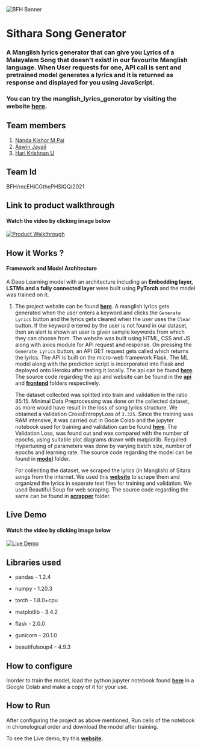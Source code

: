![BFH Banner](https://trello-attachments.s3.amazonaws.com/542e9c6316504d5797afbfb9/542e9c6316504d5797afbfc1/39dee8d993841943b5723510ce663233/Frame_19.png)

# Sithara Song Generator 

### A Manglish lyrics generator that can give you Lyrics of a Malayalam Song that doesn't exist! in our favourite Manglish language. When User requests for one, API call is sent and pretrained model generates a lyrics and it is returned as response and displayed for you using JavaScript. 

### You can try the manglish_lyrics_generator by visiting the website **[here](https://nandakishormpai.co/manglish_lyrics_generator/).**

## Team members
1. [Nanda Kishor M Pai](https://github.com/nandakishormpai2001)
2. [Aswin Jayaji](https://github.com/aswinjayaji)
3. [Hari Krishnan U](https://github.com/Harikrishnan6336)


## Team Id

BFH/recEHiCGthePHSlQQ/2021

## Link to product walkthrough

#### Watch the video by clicking image below
<a href="https://drive.google.com/file/d/1cteVX54vOSFa_IBLUTDD8D-Gv_Gbrxrs/view?usp=sharing"   title="Product Walkthrough" target="_blank" ><img src="https://github.com/nandakishormpai2001/manglish_lyrics_generator/blob/frontend/images/walk.jpg" alt="Product Walkthrough" /></a>
<!-- {% gdrive %} https://drive.google.com/file/d/1yuChJ6B_Xx4VtguGs3tod4iI556RzEOZ/view?usp=sharing {% gdrive %} -->

## How it Works ?

#### Framework and Model Architecture
 A Deep Learning model with an architecture including an **Embedding layer, LSTMs and a fully connected layer** were built using **PyTorch** and the model was trained on it.

1. The project website can be found **[here](https://nandakishormpai.co/manglish_lyrics_generator/)**. A manglish lyrics gets generated when the user enters a keyword and clicks the `Generate Lyrics` button and the lyrics gets cleared when the user uses the `Clear` button. If the keyword entered by the user is not found in our dataset, then an alert is shown an user is given sample keywords from which they can choose from. The website was built using HTML, CSS and JS along with axios module for API request and response. On pressing the `Generate Lyrics` button, an API GET request gets called which returns the lyrics. The API is built on the micro-web framework Flask. The ML model along with the prediction script is incorporated into Flask and deployed onto Heroku after testing it locally. The api can be found **[here](https://manglish-lyrics-generator.herokuapp.com/.)**. The source code regarding the api and website can be found in the **[api](https://github.com/nandakishormpai2001/manglish_lyrics_generator/tree/main/api)** and **[frontend](https://github.com/nandakishormpai2001/manglish_lyrics_generator/tree/main/frontend)** folders respectively.

      The dataset collected was splitted into train and validation in the ratio 85:15.  Minimal Data Preprocessing was done on the collected dataset, as more would have result in the loss of song lyrics structure. We obtained a validation CrossEntropyLoss of `3.325`. Since the training was RAM intensive, it was carried out in Goole Colab and the jupyter notebook used for training and validation can be found **[here](https://github.com/nandakishormpai2001/manglish_lyrics_generator/blob/main/model/train_notebook/manglish_lyrics_generator.ipynb)**. The Validation Loss, was found out and was compared with the number of epochs, using suitable plot diagrams drawn with matplotlib. Required Hypertuning of parameters was done by varying batch size, number of epochs and learning rate. The source code regarding the model can be found in **[model](https://github.com/nandakishormpai2001/manglish_lyrics_generator/tree/main/model)** folder.
      
    
      For collecting the dataset, we scraped the lyrics (in Manglish) of Sitara songs from the internet. We used this **[website](https://www.malayalachalachithram.com/listsongs.php?tot=147&g=1414&p=1)** to scrape them and organized the lyrics in separate text files for training and validation. We used Beautiful Soup for web scraping. The source code regarding the same can be found in **[scrapper](https://github.com/nandakishormpai2001/manglish_lyrics_generator/tree/main/scrapper)** folder.
      
      
## Live Demo

#### Watch the video by clicking image below

<a href="https://drive.google.com/file/d/1w-IKB_Y-XzD-j6aWmCgtVaDc14Omm8_n/view?usp=sharing" target="_blank" title="Live Demo"><img src="https://github.com/nandakishormpai2001/manglish_lyrics_generator/blob/frontend/images/demo.jpg" alt="Live Demo" /></a>

<!-- {% gdrive %} https://drive.google.com/file/d/1gCWtwgyNxcLD44HN93TPg5_brlaXxbWy/view?usp=sharing {% gdrive %} -->

## Libraries used
      

  - pandas - 1.2.4

  - numpy - 1.20.3

  - torch - 1.8.0+cpu

  - matplotlib - 3.4.2

  - flask - 2.0.0

  - gunicorn - 20.1.0

  - beautifulsoup4 - 4.9.3

## How to configure

Inorder to train the model, load the python jupyter notebook found **[here](https://colab.research.google.com/drive/1vgdj1Y2Vqwn8QgV4QOd0famMZbwp0Q9-?usp=sharing)** in a Google Colab and make a copy of it for your use.

## How to Run

After configuring the project as above mentioned, Run cells of the notebook in chronological order and download the model after training. 

To see the Live demo, try this **[website](https://nandakishormpai.co/manglish_lyrics_generator/).**
